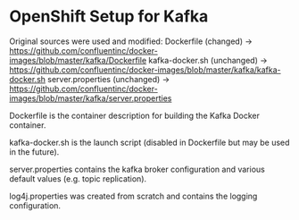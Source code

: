 # OpenShift Setup for Kafka

Original sources were used and modified:
  Dockerfile         (changed)    -> https://github.com/confluentinc/docker-images/blob/master/kafka/Dockerfile
  kafka-docker.sh    (unchanged)  -> https://github.com/confluentinc/docker-images/blob/master/kafka/kafka-docker.sh 
  server.properties  (unchanged)  -> https://github.com/confluentinc/docker-images/blob/master/kafka/server.properties

Dockerfile is the container description for building the Kafka Docker container.

kafka-docker.sh is the launch script (disabled in Dockerfile but may be used in the future).

server.properties contains the kafka broker configuration and various default values (e.g. topic replication).

log4j.properties was created from scratch and contains the logging configuration.
